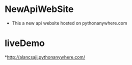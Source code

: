# NewApiWebSite

* This a new api website hosted on pythonanywhere.com
 # liveDemo
 *http://alancsaji.pythonanywhere.com/
